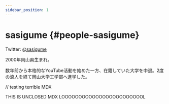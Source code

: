 ```yaml
---
sidebar_position: 1
---
```


# sasigume {#people-sasigume}

Twitter: [@sasigume](https://twitter.com/sasigume "Twitterアカウント")

2000年岡山県生まれ。

数年前から本格的なYouTube活動を始めた一方、在籍していた大学を中退。2度の浪人を経て岡山大学工学部へ進学した。

// testing terrible MDX

<p>THIS IS UNCLOSED MDX LOOOOOOOOOOOOOOOOOOOOOOOOL
  
